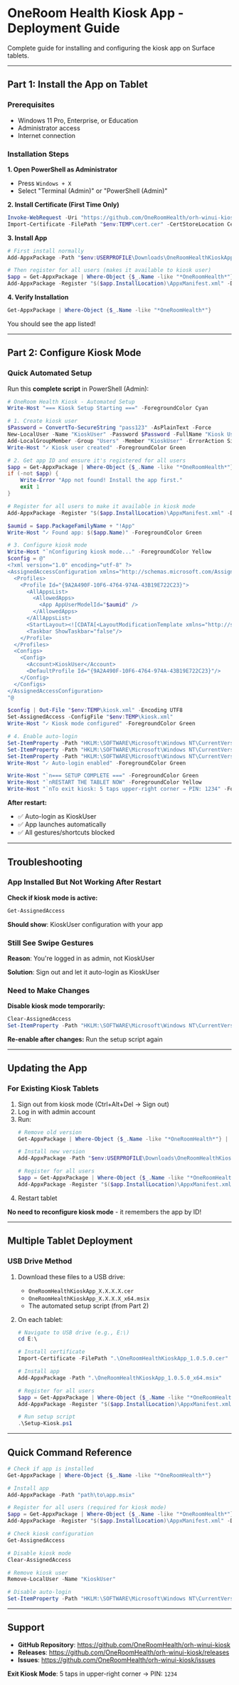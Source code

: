 # OneRoom Health Kiosk App - Deployment Guide

Complete guide for installing and configuring the kiosk app on Surface tablets.

---

## Part 1: Install the App on Tablet

### Prerequisites
- Windows 11 Pro, Enterprise, or Education
- Administrator access
- Internet connection

### Installation Steps

**1. Open PowerShell as Administrator**
   - Press `Windows + X`
   - Select "Terminal (Admin)" or "PowerShell (Admin)"

**2. Install Certificate (First Time Only)**
```powershell
Invoke-WebRequest -Uri "https://github.com/OneRoomHealth/orh-winui-kiosk/releases/latest/download/OneRoomHealthKioskApp_1.0.5.0.cer" -OutFile "$env:TEMP\cert.cer"
Import-Certificate -FilePath "$env:TEMP\cert.cer" -CertStoreLocation Cert:\LocalMachine\TrustedPeople
```

**3. Install App**
```powershell
# First install normally
Add-AppxPackage -Path "$env:USERPROFILE\Downloads\OneRoomHealthKioskApp_1.0.5.0_x64.msix" -Verbose

# Then register for all users (makes it available to kiosk user)
$app = Get-AppxPackage | Where-Object {$_.Name -like "*OneRoomHealth*"}
Add-AppxPackage -Register "$($app.InstallLocation)\AppxManifest.xml" -DisableDevelopmentMode
```

**4. Verify Installation**
```powershell
Get-AppxPackage | Where-Object {$_.Name -like "*OneRoomHealth*"}
```

You should see the app listed!

---

## Part 2: Configure Kiosk Mode

### Quick Automated Setup

Run this **complete script** in PowerShell (Admin):

```powershell
# OneRoom Health Kiosk - Automated Setup
Write-Host "=== Kiosk Setup Starting ===" -ForegroundColor Cyan

# 1. Create kiosk user
$Password = ConvertTo-SecureString "pass123" -AsPlainText -Force
New-LocalUser -Name "KioskUser" -Password $Password -FullName "Kiosk User" -PasswordNeverExpires -ErrorAction SilentlyContinue
Add-LocalGroupMember -Group "Users" -Member "KioskUser" -ErrorAction SilentlyContinue
Write-Host "✓ Kiosk user created" -ForegroundColor Green

# 2. Get app ID and ensure it's registered for all users
$app = Get-AppxPackage | Where-Object {$_.Name -like "*OneRoomHealth*"} | Select-Object -First 1
if (-not $app) {
    Write-Error "App not found! Install the app first."
    exit 1
}

# Register for all users to make it available in kiosk mode
Add-AppxPackage -Register "$($app.InstallLocation)\AppxManifest.xml" -DisableDevelopmentMode -ErrorAction SilentlyContinue

$aumid = $app.PackageFamilyName + "!App"
Write-Host "✓ Found app: $($app.Name)" -ForegroundColor Green

# 3. Configure kiosk mode
Write-Host "`nConfiguring kiosk mode..." -ForegroundColor Yellow
$config = @"
<?xml version="1.0" encoding="utf-8" ?>
<AssignedAccessConfiguration xmlns="http://schemas.microsoft.com/AssignedAccess/2017/config">
  <Profiles>
    <Profile Id="{9A2A490F-10F6-4764-974A-43B19E722C23}">
      <AllAppsList>
        <AllowedApps>
          <App AppUserModelId="$aumid" />
        </AllowedApps>
      </AllAppsList>
      <StartLayout><![CDATA[<LayoutModificationTemplate xmlns="http://schemas.microsoft.com/Start/2014/LayoutModification"><LayoutOptions StartTileGroupCellWidth="6" /><DefaultLayoutOverride><StartLayoutCollection><defaultlayout:StartLayout GroupCellWidth="6" xmlns:defaultlayout="http://schemas.microsoft.com/Start/2014/FullDefaultLayout" /></StartLayoutCollection></DefaultLayoutOverride></LayoutModificationTemplate>]]></StartLayout>
      <Taskbar ShowTaskbar="false"/>
    </Profile>
  </Profiles>
  <Configs>
    <Config>
      <Account>KioskUser</Account>
      <DefaultProfile Id="{9A2A490F-10F6-4764-974A-43B19E722C23}"/>
    </Config>
  </Configs>
</AssignedAccessConfiguration>
"@

$config | Out-File "$env:TEMP\kiosk.xml" -Encoding UTF8
Set-AssignedAccess -ConfigFile "$env:TEMP\kiosk.xml"
Write-Host "✓ Kiosk mode configured" -ForegroundColor Green

# 4. Enable auto-login
Set-ItemProperty -Path "HKLM:\SOFTWARE\Microsoft\Windows NT\CurrentVersion\Winlogon" -Name "AutoAdminLogon" -Value "1"
Set-ItemProperty -Path "HKLM:\SOFTWARE\Microsoft\Windows NT\CurrentVersion\Winlogon" -Name "DefaultUserName" -Value "KioskUser"
Set-ItemProperty -Path "HKLM:\SOFTWARE\Microsoft\Windows NT\CurrentVersion\Winlogon" -Name "DefaultPassword" -Value "pass123"
Write-Host "✓ Auto-login enabled" -ForegroundColor Green

Write-Host "`n=== SETUP COMPLETE ===" -ForegroundColor Green
Write-Host "`nRESTART THE TABLET NOW" -ForegroundColor Yellow
Write-Host "`nTo exit kiosk: 5 taps upper-right corner → PIN: 1234" -ForegroundColor Cyan
```

**After restart:**
- ✅ Auto-login as KioskUser
- ✅ App launches automatically
- ✅ All gestures/shortcuts blocked

---

## Troubleshooting

### App Installed But Not Working After Restart

**Check if kiosk mode is active:**
```powershell
Get-AssignedAccess
```

**Should show**: KioskUser configuration with your app

### Still See Swipe Gestures

**Reason**: You're logged in as admin, not KioskUser

**Solution**: Sign out and let it auto-login as KioskUser

### Need to Make Changes

**Disable kiosk mode temporarily:**
```powershell
Clear-AssignedAccess
Set-ItemProperty -Path "HKLM:\SOFTWARE\Microsoft\Windows NT\CurrentVersion\Winlogon" -Name "AutoAdminLogon" -Value "0"
```

**Re-enable after changes:** Run the setup script again

---

## Updating the App

### For Existing Kiosk Tablets

1. Sign out from kiosk mode (Ctrl+Alt+Del → Sign out)
2. Log in with admin account
3. Run:
   ```powershell
   # Remove old version
   Get-AppxPackage | Where-Object {$_.Name -like "*OneRoomHealth*"} | Remove-AppxPackage
   
   # Install new version
   Add-AppxPackage -Path "$env:USERPROFILE\Downloads\OneRoomHealthKioskApp_X.X.X.X_x64.msix"
   
   # Register for all users
   $app = Get-AppxPackage | Where-Object {$_.Name -like "*OneRoomHealth*"}
   Add-AppxPackage -Register "$($app.InstallLocation)\AppxManifest.xml" -DisableDevelopmentMode
   ```
4. Restart tablet

**No need to reconfigure kiosk mode** - it remembers the app by ID!

---

## Multiple Tablet Deployment

### USB Drive Method

1. Download these files to a USB drive:
   - `OneRoomHealthKioskApp_X.X.X.X.cer`
   - `OneRoomHealthKioskApp_X.X.X.X_x64.msix`
   - The automated setup script (from Part 2)

2. On each tablet:
   ```powershell
   # Navigate to USB drive (e.g., E:\)
   cd E:\
   
   # Install certificate
   Import-Certificate -FilePath ".\OneRoomHealthKioskApp_1.0.5.0.cer" -CertStoreLocation Cert:\LocalMachine\TrustedPeople
   
   # Install app
   Add-AppxPackage -Path ".\OneRoomHealthKioskApp_1.0.5.0_x64.msix"
   
   # Register for all users
   $app = Get-AppxPackage | Where-Object {$_.Name -like "*OneRoomHealth*"}
   Add-AppxPackage -Register "$($app.InstallLocation)\AppxManifest.xml" -DisableDevelopmentMode
   
   # Run setup script
   .\Setup-Kiosk.ps1
   ```

---

## Quick Command Reference

```powershell
# Check if app is installed
Get-AppxPackage | Where-Object {$_.Name -like "*OneRoomHealth*"}

# Install app
Add-AppxPackage -Path "path\to\app.msix"

# Register for all users (required for kiosk mode)
$app = Get-AppxPackage | Where-Object {$_.Name -like "*OneRoomHealth*"}
Add-AppxPackage -Register "$($app.InstallLocation)\AppxManifest.xml" -DisableDevelopmentMode

# Check kiosk configuration
Get-AssignedAccess

# Disable kiosk mode
Clear-AssignedAccess

# Remove kiosk user
Remove-LocalUser -Name "KioskUser"

# Disable auto-login
Set-ItemProperty -Path "HKLM:\SOFTWARE\Microsoft\Windows NT\CurrentVersion\Winlogon" -Name "AutoAdminLogon" -Value "0"
```

---

## Support

- **GitHub Repository**: https://github.com/OneRoomHealth/orh-winui-kiosk
- **Releases**: https://github.com/OneRoomHealth/orh-winui-kiosk/releases
- **Issues**: https://github.com/OneRoomHealth/orh-winui-kiosk/issues

**Exit Kiosk Mode**: 5 taps in upper-right corner → PIN: `1234`


